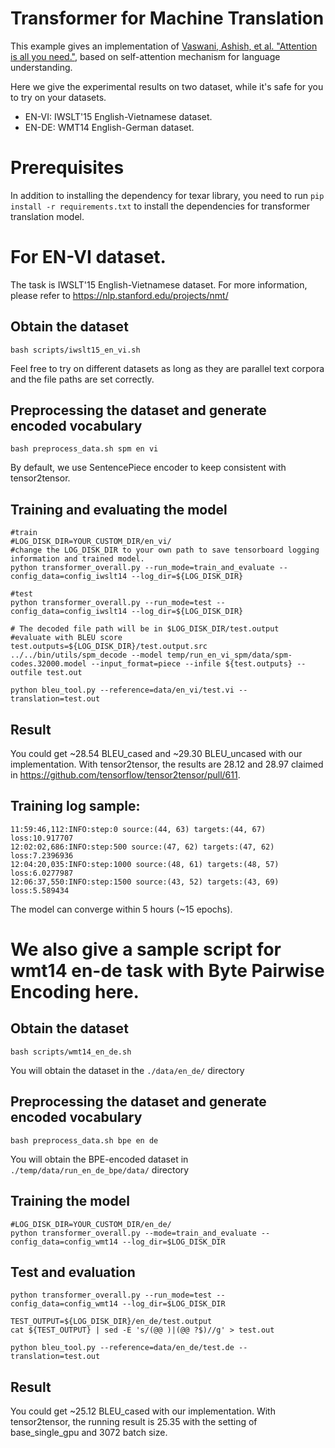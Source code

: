 # Transformer for Machine Translation #

This example gives an implementation of [Vaswani, Ashish, et al. "Attention is all you need."](http://papers.nips.cc/paper/7181-attention-is-all-you-need.pdf), based on self-attention mechanism for language understanding.

Here we give the experimental results on two dataset, while it's safe for you to try on your datasets.

- EN-VI: IWSLT'15 English-Vietnamese dataset.
- EN-DE: WMT14 English-German dataset.

# Prerequisites

In addition to installing the dependency for texar library, you need to
run `pip install -r requirements.txt` to install the dependencies for transformer translation model.

# For EN-VI dataset.

The task is IWSLT'15 English-Vietnamese dataset. For more information, please refer to https://nlp.stanford.edu/projects/nmt/

## Obtain the dataset

```
bash scripts/iwslt15_en_vi.sh
```
Feel free to try on different datasets as long as they are parallel text corpora and the file paths are set correctly.

## Preprocessing the dataset and generate encoded vocabulary

```
bash preprocess_data.sh spm en vi
```

By default, we use SentencePiece encoder to keep consistent with tensor2tensor.

## Training and evaluating the model

```
#train
#LOG_DISK_DIR=YOUR_CUSTOM_DIR/en_vi/
#change the LOG_DISK_DIR to your own path to save tensorboard logging information and trained model.
python transformer_overall.py --run_mode=train_and_evaluate --config_data=config_iwslt14 --log_dir=${LOG_DISK_DIR}

#test
python transformer_overall.py --run_mode=test --config_data=config_iwslt14 --log_dir=${LOG_DISK_DIR}

# The decoded file path will be in $LOG_DISK_DIR/test.output
#evaluate with BLEU score
test.outputs=${LOG_DISK_DIR}/test.output.src
../../bin/utils/spm_decode --model temp/run_en_vi_spm/data/spm-codes.32000.model --input_format=piece --infile ${test.outputs} --outfile test.out

python bleu_tool.py --reference=data/en_vi/test.vi --translation=test.out
```

## Result

You could get ~28.54 BLEU_cased and ~29.30 BLEU_uncased with our implementation. With tensor2tensor, the results are 28.12 and 28.97 claimed in https://github.com/tensorflow/tensor2tensor/pull/611.

## Training log sample:

```
11:59:46,112:INFO:step:0 source:(44, 63) targets:(44, 67) loss:10.917707
12:02:02,686:INFO:step:500 source:(47, 62) targets:(47, 62) loss:7.2396936
12:04:20,035:INFO:step:1000 source:(48, 61) targets:(48, 57) loss:6.0277987
12:06:37,550:INFO:step:1500 source:(43, 52) targets:(43, 69) loss:5.589434
```

The model can converge within 5 hours (~15 epochs).


# We also give a sample script for wmt14 en-de task with Byte Pairwise Encoding here.

## Obtain the dataset

```
bash scripts/wmt14_en_de.sh
```

You will obtain the dataset in the `./data/en_de/` directory

## Preprocessing the dataset and generate encoded vocabulary
```
bash preprocess_data.sh bpe en de
```

You will obtain the BPE-encoded dataset in `./temp/data/run_en_de_bpe/data/` directory

## Training the model

```
#LOG_DISK_DIR=YOUR_CUSTOM_DIR/en_de/
python transformer_overall.py --mode=train_and_evaluate --config_data=config_wmt14 --log_dir=$LOG_DISK_DIR
```

## Test and evaluation
```
python transformer_overall.py --run_mode=test --config_data=config_wmt14 --log_dir=$LOG_DISK_DIR

TEST_OUTPUT=${LOG_DISK_DIR}/en_de/test.output
cat ${TEST_OUTPUT} | sed -E 's/(@@ )|(@@ ?$)//g' > test.out

python bleu_tool.py --reference=data/en_de/test.de --translation=test.out
```

## Result

You could get ~25.12 BLEU_cased with our implementation. With tensor2tensor, the running result is 25.35 with the setting of base_single_gpu and 3072 batch size.


